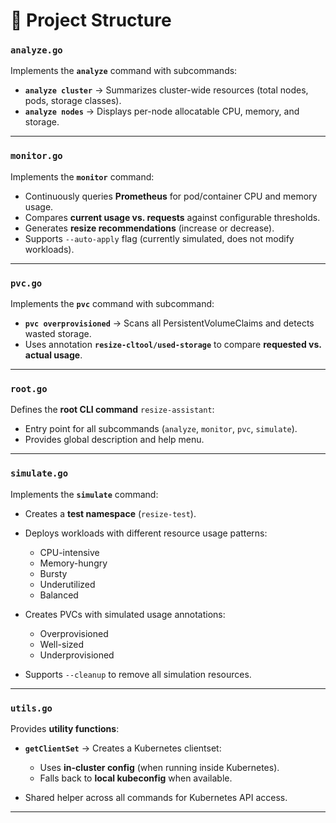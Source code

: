 # 📂 Project Structure

### **`analyze.go`**

Implements the **`analyze`** command with subcommands:

* **`analyze cluster`** → Summarizes cluster-wide resources (total nodes, pods, storage classes).
* **`analyze nodes`** → Displays per-node allocatable CPU, memory, and storage.

---

### **`monitor.go`**

Implements the **`monitor`** command:

* Continuously queries **Prometheus** for pod/container CPU and memory usage.
* Compares **current usage vs. requests** against configurable thresholds.
* Generates **resize recommendations** (increase or decrease).
* Supports `--auto-apply` flag (currently simulated, does not modify workloads).

---

### **`pvc.go`**

Implements the **`pvc`** command with subcommand:

* **`pvc overprovisioned`** → Scans all PersistentVolumeClaims and detects wasted storage.
* Uses annotation **`resize-cltool/used-storage`** to compare **requested vs. actual usage**.

---

### **`root.go`**

Defines the **root CLI command** `resize-assistant`:

* Entry point for all subcommands (`analyze`, `monitor`, `pvc`, `simulate`).
* Provides global description and help menu.

---

### **`simulate.go`**

Implements the **`simulate`** command:

* Creates a **test namespace** (`resize-test`).
* Deploys workloads with different resource usage patterns:

  * CPU-intensive
  * Memory-hungry
  * Bursty
  * Underutilized
  * Balanced
* Creates PVCs with simulated usage annotations:

  * Overprovisioned
  * Well-sized
  * Underprovisioned
* Supports `--cleanup` to remove all simulation resources.

---

### **`utils.go`**

Provides **utility functions**:

* **`getClientSet`** → Creates a Kubernetes clientset:

  * Uses **in-cluster config** (when running inside Kubernetes).
  * Falls back to **local kubeconfig** when available.
* Shared helper across all commands for Kubernetes API access.

---